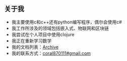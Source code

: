## 关于我

- 我主要使用c和c++还有python编写程序，偶尔会使用c#
- 我工作所涉及的领域包括嵌入式、物联网和区块链
- 我尝试在个人项目中使用clojure
- 我正在重新学习数学
- 我的文档列表：[Archive](https://github.com/gc87/archive/blob/master/README.md#archive)
- 我的联系方式：[coral870111#gmail.com](mailto:coral870111@gmail.com )


